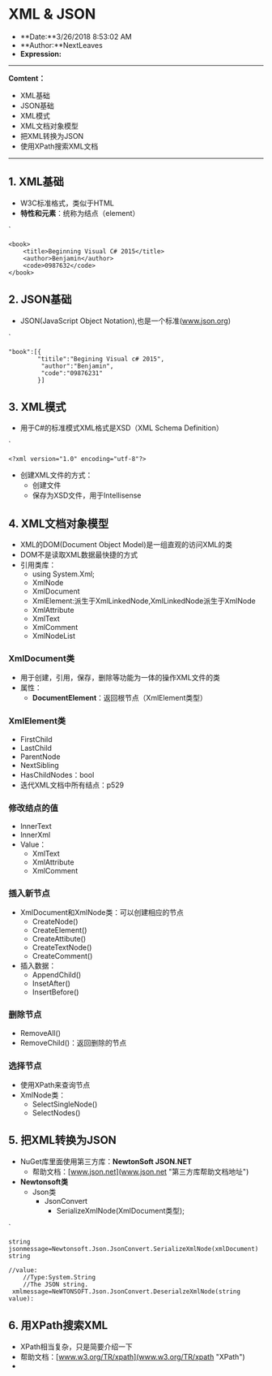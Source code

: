 # XML & JSON

* **Date:**3/26/2018 8:53:02 AM 
* **Author:**NextLeaves
* **Expression:** 

---

**Comtent：**

* XML基础
* JSON基础
* XML模式
* XML文档对象模型
* 把XML转换为JSON
* 使用XPath搜索XML文档

---

## 1. XML基础 ##

* W3C标准格式，类似于HTML
* **特性和元素**：统称为结点（element）

`

	<book>
		<title>Beginning Visual C# 2015</title>
		<author>Benjamin</author>
		<code>0987632</code>
	</book>

## 2. JSON基础 ##

* JSON(JavaScript Object Notation),也是一个标准(www.json.org)

`

	"book":[{
			"titile":"Begining Visual c# 2015",
			 "author":"Benjamin",
			 "code":"09876231"
			}]

## 3. XML模式 ##

* 用于C#的标准模式XML格式是XSD（XML Schema Definition）

`

	<?xml version="1.0" encoding="utf-8"?>

* 创建XML文件的方式：
	* 创建文件
	* 保存为XSD文件，用于Intellisense

## 4. XML文档对象模型 ##

* XML的DOM(Document Object Model)是一组直观的访问XML的类
* DOM不是读取XML数据最快捷的方式
* 引用类库：
	* using System.Xml;
	* XmlNode
	* XmlDocument
	* XmlElement:派生于XmlLinkedNode,XmlLinkedNode派生于XmlNode
	* XmlAttribute
	* XmlText
	* XmlComment
	* XmlNodeList

### XmlDocument类 ###

* 用于创建，引用，保存，删除等功能为一体的操作XML文件的类
* 属性：
	* **DocumentElement**：返回根节点（XmlElement类型）

### XmlElement类 ###

* FirstChild
* LastChild
* ParentNode
* NextSibling
* HasChildNodes：bool
* 迭代XML文档中所有结点：p529

### 修改结点的值 ###

* InnerText
* InnerXml
* Value：
	* XmlText
	* XmlAttribute
	* XmlComment

### 插入新节点 ###

* XmlDocument和XmlNode类：可以创建相应的节点
	* CreateNode()
	* CreateElement()
	* CreateAttibute()
	* CreateTextNode()
	* CreateComment()
* 插入数据：
	* AppendChild()
	* InsetAfter()
	* InsertBefore()

### 删除节点 ###

* RemoveAll()
* RemoveChild()：返回删除的节点

### 选择节点 ###

* 使用XPath来查询节点
* XmlNode类：
	* SelectSingleNode()
	* SelectNodes()

## 5. 把XML转换为JSON ##

* NuGet库里面使用第三方库：**NewtonSoft JSON.NET**
	* 帮助文档：[www.json.net](www.json.net "第三方库帮助文档地址")
* **Newtonsoft类**
	* Json类
		* JsonConvert
			* SerializeXmlNode(XmlDocument类型);

`

	string jsonmessage=Newtonsoft.Json.JsonConvert.SerializeXmlNode(xmlDocument)
	string

	//value:
		//Type:System.String
		//The JSON string.
	 xmlmessage=NeWTONSOFT.Json.JsonConvert.DeserialzeXmlNode(string value):

## 6. 用XPath搜索XML ##

* XPath相当复杂，只是简要介绍一下
* 帮助文档：[www.w3.org/TR/xpath](www.w3.org/TR/xpath "XPath")
*